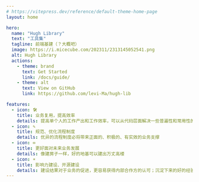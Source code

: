 ```yaml
---
# https://vitepress.dev/reference/default-theme-home-page
layout: home

hero:
  name: "Hugh Library"
  text: "工具集"
  tagline: 前端基建（？大概吧）
  image: https://i.micecube.com/202311/2313145052541.png
  alt: Hugh Library
  actions:
    - theme: brand
      text: Get Started
      link: /docs/guide/
    - theme: alt
      text: View on GitHub
      link: https://github.com/levi-Ma/hugh-lib

features:
  - icon: 🛠️
    title: 业务复用，提高效率
    details: 提高单个人的工作产出和工作效率，可以从代码层面解决一些普遍性和常用性的业务问题
  - icon: ✎
    title: 规范、优化流程制度
    details: 优异的流程制度必将带来正面的、积极的、有实效的业务支撑
  - icon: ∞
    title: 更好面对未来业务发展
    details: 像建房子一样，好的地基可以建出万丈高楼
  - icon: ☀
    title: 影响力建设、开源建设
    details: 建设结果对于业务的促进，更容易获得内部合作方的认可；沉淀下来的好的经验，可以对外输出分享，也是对影响力的有力帮助
---
```


